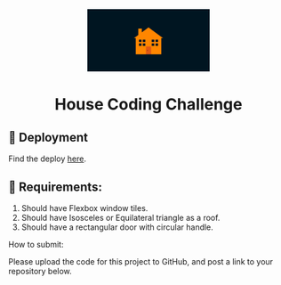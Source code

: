 <div align="center">

<img src="./House.png" width="220" alt="House" />

# House Coding Challenge

</div>

## 🚀 Deployment

Find the deploy [here](https://house-maksym-vasylyev.vercel.app).

## 💪 Requirements:

1. Should have Flexbox window tiles.
2. Should have Isosceles or Equilateral triangle as a roof.
3. Should have a rectangular door with circular handle.

How to submit:

Please upload the code for this project to GitHub, and post a link to your repository below.
